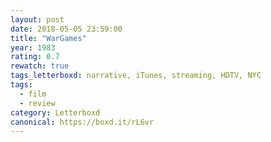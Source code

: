 ```yaml
---
layout: post 
date: 2018-05-05 23:59:00
title: "WarGames"
year: 1983
rating: 0.7
rewatch: true
tags_letterboxd: narrative, iTunes, streaming, HDTV, NYC
tags:
  - film
  - review
category: Letterboxd
canonical: https://boxd.it/rL6vr
---
```

